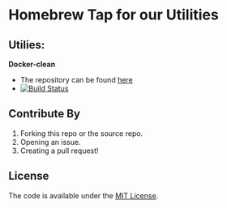 # Homebrew Tap for our Utilities

## Utilies:

**Docker-clean**

- The repository can be found [here](https://github.com/ZZROTDesign/docker-clean)
- [![Build Status](https://travis-ci.org/ZZROTDesign/docker-clean.svg?branch=v1.2.0)](https://travis-ci.org/ZZROTDesign/docker-clean)

## Contribute By

1. Forking this repo or the source repo.
2. Opening an issue.
3. Creating a pull request!

## License

The code is available under the [MIT License](/LICENSE).
